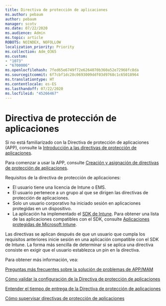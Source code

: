 ```yaml
---
title: Directiva de protección de aplicaciones
ms.author: pebaum
author: pebaum
manager: scotv
ms.date: 07/22/2020
ms.audience: Admin
ms.topic: article
ROBOTS: NOINDEX, NOFOLLOW
localization_priority: Priority
ms.collection: Adm_O365
ms.custom:
- "1073"
- "6700006"
ms.openlocfilehash: 7fed65e6749f72e6264070b360a52e72968fc8da
ms.sourcegitcommit: 6f7cbf1dc28c0693009ddf03d9768c1c65018964
ms.translationtype: HT
ms.contentlocale: es-ES
ms.lasthandoff: 07/22/2020
ms.locfileid: "45266467"
---
```

# <a name="application-protection-policy"></a>Directiva de protección de aplicaciones

Si no está familiarizado con la Directiva de protección de aplicaciones (APP), consulte la [Introducción a las directivas de protección de aplicaciones](https://docs.microsoft.com/intune/apps/app-protection-policy).

Para comenzar a usar la APP, consulte [Creación y asignación de directivas de protección de aplicaciones](https://docs.microsoft.com/intune/app-protection-policies).

Requisitos de la directiva de protección de aplicaciones:

- El usuario tiene una licencia de Intune o EMS.
- El usuario pertenece a un grupo al que se dirigen las directivas de protección de aplicaciones.
- Solo un usuario corporativo ha iniciado sesión en aplicaciones protegidas en un dispositivo.
- La aplicación ha implementado el [SDK de Intune](https://docs.microsoft.com/intune/app-sdk-get-started). Para obtener una lista de las aplicaciones compatibles con el SDK, consulte [Aplicaciones protegidas de Microsoft Intune](https://docs.microsoft.com/intune/apps-supported-intune-apps).

Las directivas se aplican después de que un usuario que cumpla los requisitos anteriores inicie sesión en una aplicación compatible con el SDK de Intune. La forma más sencilla de determinar si se aplica una directiva consiste en exigir que el usuario establezca un pin en la directiva. 

Para obtener más información, vea:

[Preguntas más frecuentes sobre la solución de problemas de APP/MAM](https://docs.microsoft.com/intune/apps/troubleshoot-mam)  

[Cómo validar la configuración de la Directiva de protección de aplicaciones](https://docs.microsoft.com/intune/app-protection-policies-validate)

[Entender el tiempo de entrega de la Directiva de protección de aplicaciones](https://docs.microsoft.com/intune/app-protection-policy-delivery)  

[Cómo supervisar directivas de protección de aplicaciones](https://docs.microsoft.com/intune/app-protection-policies-monitor)